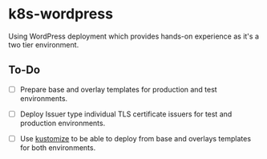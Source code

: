 # k8s-wordpress
Using WordPress deployment which provides hands-on experience as it's a two tier environment.


## To-Do

- [ ] Prepare base and overlay templates for production and test environments.

- [ ] Deploy Issuer type individual TLS certificate issuers for test and production environments. 

- [ ] Use [kustomize](https://kustomize.io/) to be able to deploy from base and overlays templates for both environments. 
